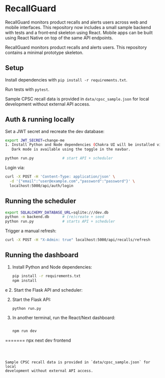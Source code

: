 # RecallGuard




RecallGuard monitors product recalls and alerts users across web and mobile
interfaces. This repository now includes a small sample backend with tests and
a front‑end skeleton using React. Mobile apps can be built using React Native
on top of the same API endpoints.



RecallGuard monitors product recalls and alerts users. This repository
contains a minimal prototype skeleton.



## Setup
Install dependencies with `pip install -r requirements.txt`.

Run tests with `pytest`.


Sample CPSC recall data is provided in `data/cpsc_sample.json` for local
development without external API access.


## Auth & running locally
Set a JWT secret and recreate the dev database:

```bash
export JWT_SECRET=change-me
1. Install Python and Node dependencies (Chakra UI will be installed via npm):
   Dark mode is available using the toggle in the navbar.

python run.py             # start API + scheduler
```

Login via:

```bash
curl -X POST -H 'Content-Type: application/json' \
  -d '{"email":"user@example.com","password":"password"}' \
  localhost:5000/api/auth/login
```

## Running the scheduler
```bash
export SQLALCHEMY_DATABASE_URL=sqlite:///dev.db
python -m backend.db      # (re)create + seed
python run.py             # starts API + scheduler
```

Trigger a manual refresh:

```bash
curl -X POST -H "X-Admin: true" localhost:5000/api/recalls/refresh
```



## Running the dashboard
1. Install Python and Node dependencies:
   ```bash
   pip install -r requirements.txt
   npm install
   ```
e
2. Start the Flask API and scheduler:

2. Start the Flask API:

   ```bash
   python run.py
   ```
3. In another terminal, run the React/Next dashboard:
   ```bash

   npm run dev
=======
   npx next dev frontend

   ```



Sample CPSC recall data is provided in `data/cpsc_sample.json` for local
development without external API access.


